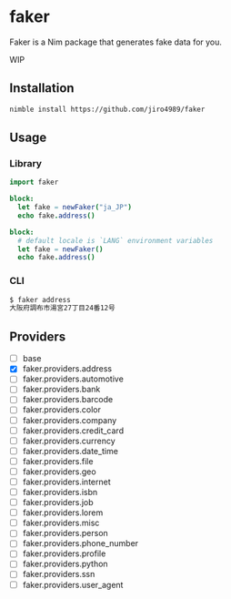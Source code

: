 # faker

Faker is a Nim package that generates fake data for you.

WIP

## Installation

```bash
nimble install https://github.com/jiro4989/faker
```

## Usage

### Library

```nim
import faker

block:
  let fake = newFaker("ja_JP")
  echo fake.address()

block:
  # default locale is `LANG` environment variables
  let fake = newFaker()
  echo fake.address()
```

### CLI

```bash
$ faker address
大阪府調布市湯宮27丁目24番12号
```

## Providers

- [ ] base
- [x] faker.providers.address
- [ ] faker.providers.automotive
- [ ] faker.providers.bank
- [ ] faker.providers.barcode
- [ ] faker.providers.color
- [ ] faker.providers.company
- [ ] faker.providers.credit_card
- [ ] faker.providers.currency
- [ ] faker.providers.date_time
- [ ] faker.providers.file
- [ ] faker.providers.geo
- [ ] faker.providers.internet
- [ ] faker.providers.isbn
- [ ] faker.providers.job
- [ ] faker.providers.lorem
- [ ] faker.providers.misc
- [ ] faker.providers.person
- [ ] faker.providers.phone_number
- [ ] faker.providers.profile
- [ ] faker.providers.python
- [ ] faker.providers.ssn
- [ ] faker.providers.user_agent
